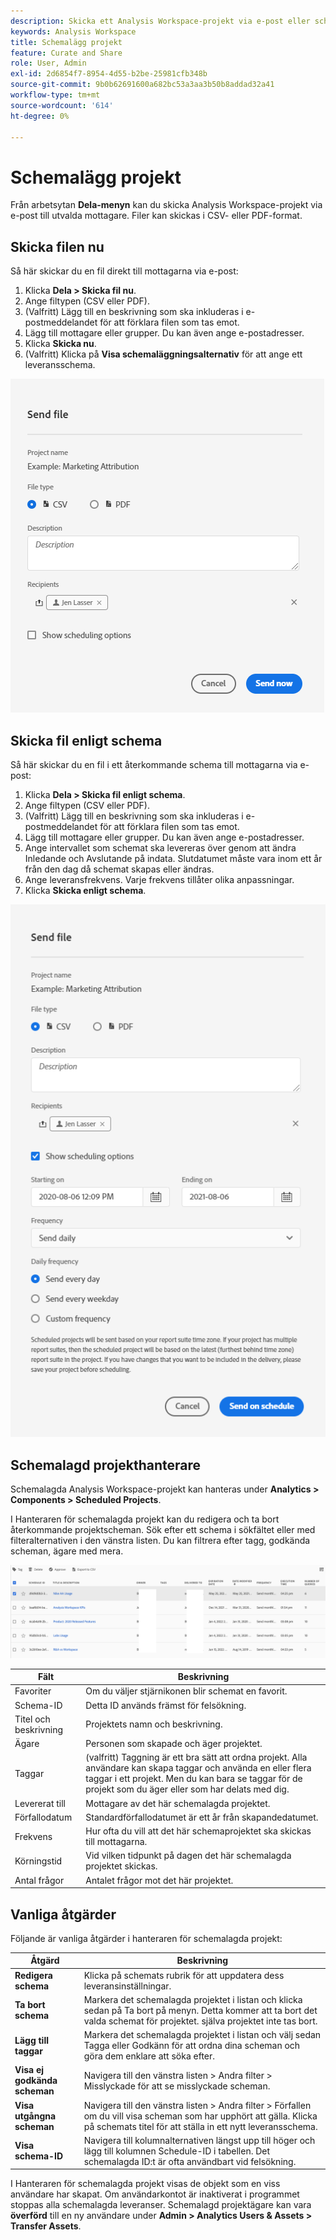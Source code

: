 ```yaml
---
description: Skicka ett Analysis Workspace-projekt via e-post eller schemalägg det för leverans.
keywords: Analysis Workspace
title: Schemalägg projekt
feature: Curate and Share
role: User, Admin
exl-id: 2d6854f7-8954-4d55-b2be-25981cfb348b
source-git-commit: 9b0b62691600a682bc53a3aa3b50b8addad32a41
workflow-type: tm+mt
source-wordcount: '614'
ht-degree: 0%

---
```


# Schemalägg projekt

Från arbetsytan **Dela-menyn** kan du skicka Analysis Workspace-projekt via e-post till utvalda mottagare. Filer kan skickas i CSV- eller PDF-format.

## Skicka filen nu

Så här skickar du en fil direkt till mottagarna via e-post:

1. Klicka **Dela > Skicka fil nu**.
1. Ange filtypen (CSV eller PDF).
1. (Valfritt) Lägg till en beskrivning som ska inkluderas i e-postmeddelandet för att förklara filen som tas emot.
1. Lägg till mottagare eller grupper. Du kan även ange e-postadresser.
1. Klicka **Skicka nu**.
1. (Valfritt) Klicka på **Visa schemaläggningsalternativ** för att ange ett leveransschema.

![Skicka filen nu](assets/send-file-now.png)

## Skicka fil enligt schema

Så här skickar du en fil i ett återkommande schema till mottagarna via e-post:

1. Klicka **Dela > Skicka fil enligt schema**.
1. Ange filtypen (CSV eller PDF).
1. (Valfritt) Lägg till en beskrivning som ska inkluderas i e-postmeddelandet för att förklara filen som tas emot.
1. Lägg till mottagare eller grupper. Du kan även ange e-postadresser.
1. Ange intervallet som schemat ska levereras över genom att ändra Inledande och Avslutande på indata. Slutdatumet måste vara inom ett år från den dag då schemat skapas eller ändras.
1. Ange leveransfrekvens. Varje frekvens tillåter olika anpassningar.
1. Klicka **Skicka enligt schema**.

![](assets/send-on-schedule.png)

## Schemalagd projekthanterare

Schemalagda Analysis Workspace-projekt kan hanteras under **Analytics > Components > Scheduled Projects**.

I Hanteraren för schemalagda projekt kan du redigera och ta bort återkommande projektscheman. Sök efter ett schema i sökfältet eller med filteralternativen i den vänstra listen. Du kan filtrera efter tagg, godkända scheman, ägare med mera.

![](assets/scheduled-project-manager2.png)

| Fält | Beskrivning |
| --- | --- |
| Favoriter | Om du väljer stjärnikonen blir schemat en favorit. |
| Schema-ID | Detta ID används främst för felsökning. |
| Titel och beskrivning | Projektets namn och beskrivning. |
| Ägare | Personen som skapade och äger projektet. |
| Taggar | (valfritt) Taggning är ett bra sätt att ordna projekt. Alla användare kan skapa taggar och använda en eller flera taggar i ett projekt. Men du kan bara se taggar för de projekt som du äger eller som har delats med dig. |
| Levererat till | Mottagare av det här schemalagda projektet. |
| Förfallodatum | Standardförfallodatumet är ett år från skapandedatumet. |
| Frekvens | Hur ofta du vill att det här schemaprojektet ska skickas till mottagarna. |
| Körningstid | Vid vilken tidpunkt på dagen det här schemalagda projektet skickas. |
| Antal frågor | Antalet frågor mot det här projektet. |

## Vanliga åtgärder

Följande är vanliga åtgärder i hanteraren för schemalagda projekt:

| Åtgärd | Beskrivning |
|---|---|
| **Redigera schema** | Klicka på schemats rubrik för att uppdatera dess leveransinställningar. |
| **Ta bort schema** | Markera det schemalagda projektet i listan och klicka sedan på Ta bort på menyn. Detta kommer att ta bort det valda schemat för projektet. själva projektet inte tas bort. |
| **Lägg till taggar** | Markera det schemalagda projektet i listan och välj sedan Tagga eller Godkänn för att ordna dina scheman och göra dem enklare att söka efter. |
| **Visa ej godkända scheman** | Navigera till den vänstra listen > Andra filter > Misslyckade för att se misslyckade scheman. |
| **Visa utgångna scheman** | Navigera till den vänstra listen > Andra filter > Förfallen om du vill visa scheman som har upphört att gälla. Klicka på schemats titel för att ställa in ett nytt leveransschema. |
| **Visa schema-ID** | Navigera till kolumnalternativen längst upp till höger och lägg till kolumnen Schedule-ID i tabellen. Det schemalagda ID:t är ofta användbart vid felsökning. |

I Hanteraren för schemalagda projekt visas de objekt som en viss användare har skapat. Om användarkontot är inaktiverat i programmet stoppas alla schemalagda leveranser. Schemalagd projektägare kan vara **överförd** till en ny användare under **Admin > Analytics Users &amp; Assets > Transfer Assets**.
